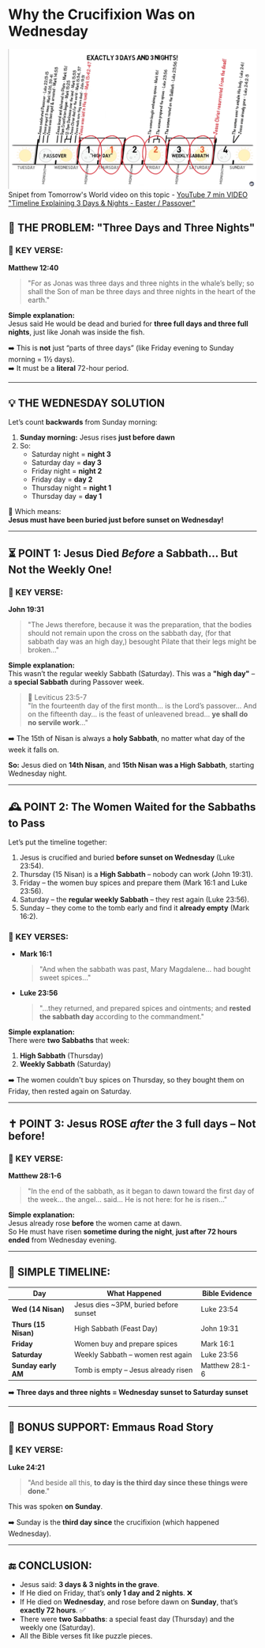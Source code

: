 
# Why the Crucifixion Was on Wednesday

![image](https://raw.githubusercontent.com/TraxData313/crucifixion-date-determination/refs/heads/main/crucifixion_timeline.png)
Snipet from Tomorrow's World video on this topic - [YouTube 7 min VIDEO "Timeline Explaining 3 Days & Nights - Easter / Passover"](https://www.youtube.com/watch?v=EmtyYqq11Qc)


## 🌅 THE PROBLEM: "Three Days and Three Nights"

### 🔑 KEY VERSE:  
**Matthew 12:40**  
> "For as Jonas was three days and three nights in the whale’s belly; so shall the Son of man be three days and three nights in the heart of the earth."

**Simple explanation:**  
Jesus said He would be dead and buried for **three full days and three full nights**, just like Jonah was inside the fish.

➡️ This is **not** just “parts of three days” (like Friday evening to Sunday morning = 1½ days).  
➡️ It must be a **literal** 72-hour period.

---

## 💡 THE WEDNESDAY SOLUTION

Let’s count **backwards** from Sunday morning:

1. **Sunday morning:** Jesus rises **just before dawn**  
2. So:
   - Saturday night = **night 3**
   - Saturday day = **day 3**
   - Friday night = **night 2**
   - Friday day = **day 2**
   - Thursday night = **night 1**
   - Thursday day = **day 1**

🧠 Which means:  
**Jesus must have been buried just before sunset on Wednesday!**

---

## ⏳ POINT 1: Jesus Died *Before* a Sabbath… But Not the Weekly One!

### 🔑 KEY VERSE:  
**John 19:31**  
> "The Jews therefore, because it was the preparation, that the bodies should not remain upon the cross on the sabbath day, (for that sabbath day was an high day,) besought Pilate that their legs might be broken..."

**Simple explanation:**  
This wasn’t the regular weekly Sabbath (Saturday). This was a **"high day"** – a **special Sabbath** during Passover week.

> 📘 Leviticus 23:5-7  
> "In the fourteenth day of the first month... is the Lord’s passover... And on the fifteenth day... is the feast of unleavened bread... **ye shall do no servile work**..."

➡️ The 15th of Nisan is always a **holy Sabbath**, no matter what day of the week it falls on.

**So:** Jesus died on **14th Nisan**, and **15th Nisan was a High Sabbath**, starting Wednesday night.

---

## 🕰️ POINT 2: The Women Waited for the Sabbaths to Pass

Let’s put the timeline together:

1. Jesus is crucified and buried **before sunset on Wednesday** (Luke 23:54).
2. Thursday (15 Nisan) is a **High Sabbath** – nobody can work (John 19:31).
3. Friday – the women buy spices and prepare them (Mark 16:1 and Luke 23:56).
4. Saturday – the **regular weekly Sabbath** – they rest again (Luke 23:56).
5. Sunday – they come to the tomb early and find it **already empty** (Mark 16:2).

### 🔑 KEY VERSES:  

- **Mark 16:1**  
  > "And when the sabbath was past, Mary Magdalene... had bought sweet spices..."

- **Luke 23:56**  
  > "...they returned, and prepared spices and ointments; and **rested the sabbath day** according to the commandment."

**Simple explanation:**  
There were **two Sabbaths** that week:  
1. **High Sabbath** (Thursday)  
2. **Weekly Sabbath** (Saturday)

➡️ The women couldn't buy spices on Thursday, so they bought them on Friday, then rested again on Saturday.

---

## ✝️ POINT 3: Jesus ROSE *after* the 3 full days – Not before!

### 🔑 KEY VERSE:  
**Matthew 28:1-6**  
> "In the end of the sabbath, as it began to dawn toward the first day of the week... the angel... said... He is not here: for he is risen..."

**Simple explanation:**  
Jesus already rose **before** the women came at dawn.  
So He must have risen **sometime during the night**, **just after 72 hours ended** from Wednesday evening.

---

## 🔁 SIMPLE TIMELINE:

| Day         | What Happened                            | Bible Evidence |
|-------------|-------------------------------------------|----------------|
| **Wed (14 Nisan)** | Jesus dies ~3PM, buried before sunset | Luke 23:54 |
| **Thurs (15 Nisan)** | High Sabbath (Feast Day) | John 19:31 |
| **Friday** | Women buy and prepare spices | Mark 16:1 |
| **Saturday** | Weekly Sabbath – women rest again | Luke 23:56 |
| **Sunday early AM** | Tomb is empty – Jesus already risen | Matthew 28:1-6 |

➡️ **Three days and three nights = Wednesday sunset to Saturday sunset**

---

## 🧱 BONUS SUPPORT: Emmaus Road Story

### 🔑 KEY VERSE:  
**Luke 24:21**  
> "And beside all this, **to day is the third day since these things were done**."

This was spoken **on Sunday**.

➡️ Sunday is the **third day since** the crucifixion (which happened Wednesday).

---

## 🔚 CONCLUSION:

- Jesus said: **3 days & 3 nights in the grave**.
- If He died on Friday, that’s **only 1 day and 2 nights**. ❌
- If He died on **Wednesday**, and rose before dawn on **Sunday**, that’s **exactly 72 hours**. ✅
- There were **two Sabbaths**: a special feast day (Thursday) and the weekly one (Saturday).
- All the Bible verses fit like puzzle pieces.
